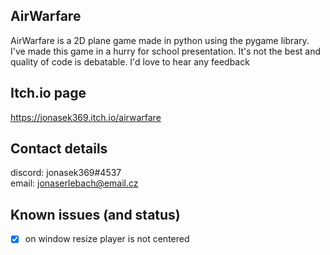 ## AirWarfare
AirWarfare is a 2D plane game made in python using the pygame library.
I've made this game in a hurry for school presentation. It's not the best and quality of code is debatable.
I'd love to hear any feedback

## Itch.io page
https://jonasek369.itch.io/airwarfare

## Contact details
discord: jonasek369#4537  
email: jonaserlebach@email.cz

## Known issues (and status)
- [x] on window resize player is not centered